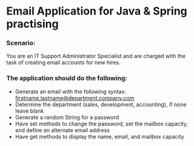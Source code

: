 # Email Application for Java & Spring practising

### Scenario:
You are an IT Support Administrator Specialist and are
charged with the task of creating email accounts for new hires.

### The application should do the following:
- Generate an email with the following syntax: firstname.lastname@department.company.com
- Determine the department (sales, development, accounting), if none leave blank
- Generate a random String for a password
- Have set methods to change the password, set the mailbox capacity, and define an alternate
email address
- Have get methods to display the name, email, and mailbox capacity
